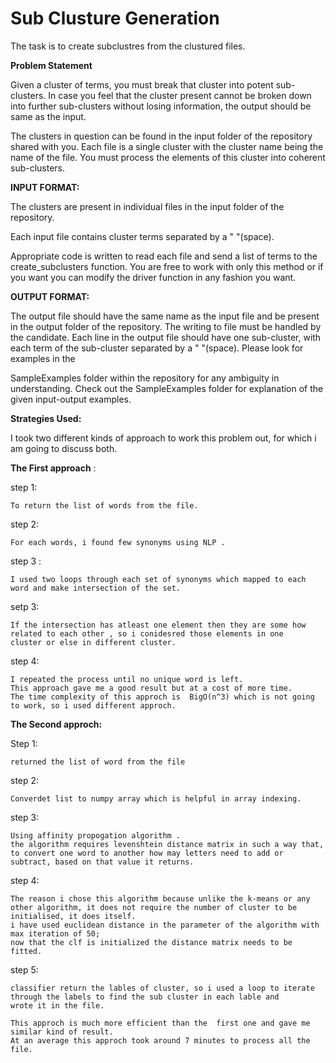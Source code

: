 # Sub Clusture Generation
The task is to create subclustres from the clustured files.


<B>Problem Statement</B>

Given a cluster of terms, you must break that cluster into potent sub-clusters. In case you feel that the cluster present cannot be broken down into further sub-clusters without losing information, the output should be same as the input.

The clusters in question can be found in the input folder of the repository shared with you. Each file is a single cluster with the cluster name being the name of the file. You must process the elements of this cluster into coherent sub-clusters.


<b>INPUT FORMAT:</b>

The clusters are present in individual files in the input folder of the repository.

Each input file contains cluster terms separated by a " "(space).

Appropriate code is written to read each file and send a list of terms to the create_subclusters function. You are free to work with only this method or if you want you can modify the driver function in any fashion you want.



<b>OUTPUT FORMAT:</b>


The output file should have the same name as the input file and be present in the output folder of the repository. The writing to file must be handled by the candidate. Each line in the output file should have one sub-cluster, with each term of the sub-cluster separated by a " "(space). Please look for examples in the


SampleExamples folder within the repository for any ambiguity in understanding. Check out the  SampleExamples folder for explanation of the given input-output examples.



<b> Strategies Used:</b>


I took two different kinds of approach to work this problem out, for which i am going to discuss both.

<b>The First approach</b> :

step 1:

	To return the list of words from the file.
step 2:

	For each words, i found few synonyms using NLP .
step 3 :

	I used two loops through each set of synonyms which mapped to each word and make intersection of the set.
setp 3:
	
	If the intersection has atleast one element then they are some how related to each other , so i conidesred those elements in one 			cluster or else in different cluster.
step 4:

	I repeated the process until no unique word is left.
	This approach gave me a good result but at a cost of more time.
	The time complexity of this approch is  BigO(n^3) which is not going to work, so i used different approch.

<b>The Second approch:</b>

Step 1:

	returned the list of word from the file
step 2:

	Converdet list to numpy array which is helpful in array indexing.
step 3:

	Using affinity propogation algorithm .
	the algorithm requires levenshtein distance matrix in such a way that, to convert one word to another how may letters need to add or 		subtract, based on that value it returns.
step 4:

	The reason i chose this algorithm because unlike the k-means or any other algorithm, it does not require the number of cluster to be 		initialised, it does itself.
	i have used euclidean distance in the parameter of the algorithm with max iteration of 50;
	now that the clf is initialized the distance matrix needs to be fitted.
step 5:

	classifier return the lables of cluster, so i used a loop to iterate through the labels to find the sub cluster in each lable and 		wrote it in the file.

	This approch is much more efficient than the  first one and gave me similar kind of result.
	At an average this approch took around 7 minutes to process all the file.




